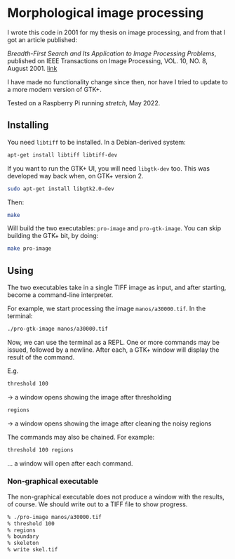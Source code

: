 # Morphological image processing

I wrote this code in 2001 for my thesis on image processing, and
from that I got an article published:

*Breadth-First Search and Its Application to Image Processing Problems*,
published on IEEE Transactions on Image Processing, VOL. 10, NO. 8, August 2001.
[link](https://silvela.org/jaime/BFSpaper.pdf)

I have made no functionality change since then, nor have I tried to update
to a more modern version of GTK+.

Tested on a Raspberry Pi running *stretch*, May 2022.

## Installing

You need `libtiff` to be installed.
In a Debian-derived system:

``` sh
apt-get install libtiff libtiff-dev
```

If you want to run the GTK+ UI, you will need `libgtk-dev`
too. This was developed way back when, on GTK+ version 2.

``` sh
sudo apt-get install libgtk2.0-dev
```

Then:

``` sh
make
```

Will build the two executables: `pro-image` and `pro-gtk-image`.
You can skip building the GTK+ bit, by doing:

``` sh
make pro-image
```

## Using

The two executables take in a single TIFF image as input, and after
starting, become a command-line interpreter.

For example, we start processing the image `manos/a30000.tif`.
In the terminal:

``` sh
./pro-gtk-image manos/a30000.tif
```

Now, we can use the terminal as a REPL.
One or more commands may be issued, followed by a newline.
After each, a GTK+ window will display the result of the command.

E.g.

``` sh
threshold 100
```

→ a window opens showing the image after thresholding

``` sh
regions
```

→ a window opens showing the image after cleaning the noisy regions

The commands may also be chained. For example:

``` sh
threshold 100 regions
```

… a window will open after each command.

### Non-graphical executable

The non-graphical executable does not produce a window with the results,
of course. We should write out to a TIFF file to show progress.

``` sh
% ./pro-image manos/a30000.tif
% threshold 100
% regions
% boundary
% skeleton
% write skel.tif
```

